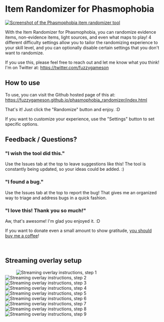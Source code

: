# Item Randomizer for Phasmophobia

[![Screenshot of the Phasmophobia item randomizer tool](img/readme/example-screenshot.png)](https://fuzzygameson.github.io/phasmophobia_randomizer/index.html)

With the Item Randomizer for Phasmophobia, you can randomize evidence items, non-evidence items, light sources, and even what maps to play! 4 different difficulty settings allow you to tailor the randomizing experience to your skill level, and you can optionally disable certain settings that you don't want to randomize.

If you use this, please feel free to reach out and let me know what you think! I'm on Twitter at: https://twitter.com/fuzzygameson 

## How to use

To use, you can visit the Github hosted page of this at: 
https://fuzzygameson.github.io/phasmophobia_randomizer/index.html

That's it! Just click the "Randomize" button and enjoy. :D 

If you want to customize your experience, use the "Settings" button to set specific options.

## Feedback / Questions?

### "I wish the tool did this."

Use the Issues tab at the top to leave suggestions like this! The tool is constantly being updated, so your ideas could be added. :)

### "I found a bug."

Use the Issues tab at the top to report the bug! That gives me an organized way to triage and address bugs in a quick fashion.

### "I love this! Thank you so much!"

Aw, that's awesome! I'm glad you enjoyed it. :D 

If you want to donate even a small amount to show gratitude, [you should buy me a coffee](https://www.buymeacoffee.com/fuzzygames)!

 
 
## Streaming overlay setup
 
 
![Streaming overlay instructions, step 1](img/readme/chroma-instructions-1.png)
![Streaming overlay instructions, step 2](img/readme/chroma-instructions-2.png)
![Streaming overlay instructions, step 3](img/readme/chroma-instructions-3.png)
![Streaming overlay instructions, step 4](img/readme/chroma-instructions-4.png)
![Streaming overlay instructions, step 5](img/readme/chroma-instructions-5.png)
![Streaming overlay instructions, step 6](img/readme/chroma-instructions-6.png)
![Streaming overlay instructions, step 7](img/readme/chroma-instructions-7.png)
![Streaming overlay instructions, step 8](img/readme/chroma-instructions-8.png)
![Streaming overlay instructions, step 9](img/readme/chroma-instructions-9.png)
